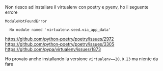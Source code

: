 Non riesco ad installare il virtualenv con poetry e pyenv, ho il seguente errore

```
ModuleNotFoundError

  No module named 'virtualenv.seed.via_app_data'
```

https://github.com/python-poetry/poetry/issues/2972
https://github.com/python-poetry/poetry/issues/3305
https://github.com/pypa/virtualenv/issues/1873

Ho provato anche installando la versione `virtualenv==20.0.23` ma niente da fare


